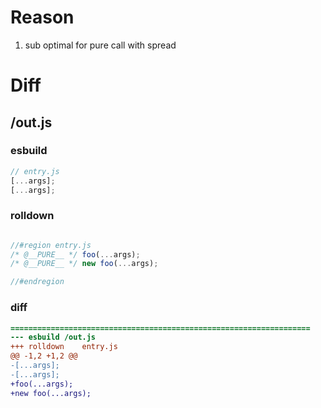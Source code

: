 # Reason
1. sub optimal for pure call with spread
# Diff
## /out.js
### esbuild
```js
// entry.js
[...args];
[...args];
```
### rolldown
```js

//#region entry.js
/* @__PURE__ */ foo(...args);
/* @__PURE__ */ new foo(...args);

//#endregion
```
### diff
```diff
===================================================================
--- esbuild	/out.js
+++ rolldown	entry.js
@@ -1,2 +1,2 @@
-[...args];
-[...args];
+foo(...args);
+new foo(...args);

```
